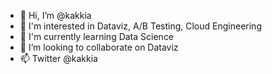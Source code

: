 - 👋 Hi, I’m @kakkia
- 👀 I'm interested in Dataviz, A/B Testing, Cloud Engineering 
- 🌱 I'm currently learning Data Science
- 💞️ I’m looking to collaborate on Dataviz
- 📫 Twitter @kakkia 

<!---
kakkia/kakkia is a ✨ special ✨ repository because its `README.md` (this file) appears on your GitHub profile.
You can click the Preview link to take a look at your changes.
--->
